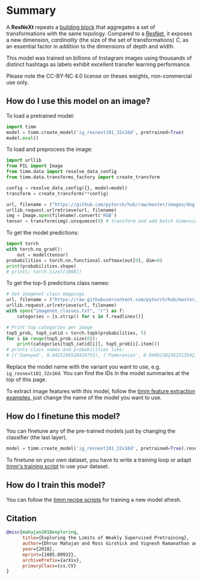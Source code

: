 # Summary

A **ResNeXt** repeats a [building block](https://paperswithcode.com/method/resnext-block) that aggregates a set of transformations with the same topology. Compared to a [ResNet](https://paperswithcode.com/method/resnet), it exposes a new dimension,  *cardinality* (the size of the set of transformations) $C$, as an essential factor in addition to the dimensions of depth and width. 

This model was trained on billions of Instagram images using thousands of distinct hashtags as labels exhibit excellent transfer learning performance. 

Please note the CC-BY-NC 4.0 license on theses weights, non-commercial use only.

## How do I use this model on an image?
To load a pretrained model:

```python
import timm
model = timm.create_model('ig_resnext101_32x16d', pretrained=True)
model.eval()
```

To load and preprocess the image:
```python 
import urllib
from PIL import Image
from timm.data import resolve_data_config
from timm.data.transforms_factory import create_transform

config = resolve_data_config({}, model=model)
transform = create_transform(**config)

url, filename = ("https://github.com/pytorch/hub/raw/master/images/dog.jpg", "dog.jpg")
urllib.request.urlretrieve(url, filename)
img = Image.open(filename).convert('RGB')
tensor = transform(img).unsqueeze(0) # transform and add batch dimension
```

To get the model predictions:
```python
import torch
with torch.no_grad():
    out = model(tensor)
probabilities = torch.nn.functional.softmax(out[0], dim=0)
print(probabilities.shape)
# prints: torch.Size([1000])
```

To get the top-5 predictions class names:
```python
# Get imagenet class mappings
url, filename = ("https://raw.githubusercontent.com/pytorch/hub/master/imagenet_classes.txt", "imagenet_classes.txt")
urllib.request.urlretrieve(url, filename) 
with open("imagenet_classes.txt", "r") as f:
    categories = [s.strip() for s in f.readlines()]

# Print top categories per image
top5_prob, top5_catid = torch.topk(probabilities, 5)
for i in range(top5_prob.size(0)):
    print(categories[top5_catid[i]], top5_prob[i].item())
# prints class names and probabilities like:
# [('Samoyed', 0.6425196528434753), ('Pomeranian', 0.04062102362513542), ('keeshond', 0.03186424449086189), ('white wolf', 0.01739676296710968), ('Eskimo dog', 0.011717947199940681)]
```

Replace the model name with the variant you want to use, e.g. `ig_resnext101_32x16d`. You can find the IDs in the model summaries at the top of this page.

To extract image features with this model, follow the [timm feature extraction examples](https://rwightman.github.io/pytorch-image-models/feature_extraction/), just change the name of the model you want to use.

## How do I finetune this model?
You can finetune any of the pre-trained models just by changing the classifier (the last layer).
```python
model = timm.create_model('ig_resnext101_32x16d', pretrained=True).reset_classifier(NUM_FINETUNE_CLASSES)
```
To finetune on your own dataset, you have to write a training loop or adapt [timm's training
script](https://github.com/rwightman/pytorch-image-models/blob/master/train.py) to use your dataset.

## How do I train this model?

You can follow the [timm recipe scripts](https://rwightman.github.io/pytorch-image-models/scripts/) for training a new model afresh.

## Citation

```BibTeX
@misc{mahajan2018exploring,
      title={Exploring the Limits of Weakly Supervised Pretraining}, 
      author={Dhruv Mahajan and Ross Girshick and Vignesh Ramanathan and Kaiming He and Manohar Paluri and Yixuan Li and Ashwin Bharambe and Laurens van der Maaten},
      year={2018},
      eprint={1805.00932},
      archivePrefix={arXiv},
      primaryClass={cs.CV}
}
```

<!--
Type: model-index
Collections:
- Name: IG ResNeXt
  Paper:
    Title: Exploring the Limits of Weakly Supervised Pretraining
    URL: https://paperswithcode.com/paper/exploring-the-limits-of-weakly-supervised
Models:
- Name: ig_resnext101_32x16d
  In Collection: IG ResNeXt
  Metadata:
    FLOPs: 46623691776
    Parameters: 194030000
    File Size: 777518664
    Architecture:
    - 1x1 Convolution
    - Batch Normalization
    - Convolution
    - Global Average Pooling
    - Grouped Convolution
    - Max Pooling
    - ReLU
    - ResNeXt Block
    - Residual Connection
    - Softmax
    Tasks:
    - Image Classification
    Training Techniques:
    - Nesterov Accelerated Gradient
    - Weight Decay
    Training Data:
    - IG-3.5B-17k
    - ImageNet
    Training Resources: 336x GPUs
    ID: ig_resnext101_32x16d
    Epochs: 100
    Layers: 101
    Crop Pct: '0.875'
    Momentum: 0.9
    Batch Size: 8064
    Image Size: '224'
    Weight Decay: 0.001
    Interpolation: bilinear
  Code: https://github.com/rwightman/pytorch-image-models/blob/d8e69206be253892b2956341fea09fdebfaae4e3/timm/models/resnet.py#L874
  Weights: https://download.pytorch.org/models/ig_resnext101_32x16-c6f796b0.pth
  Results:
  - Task: Image Classification
    Dataset: ImageNet
    Metrics:
      Top 1 Accuracy: 84.16%
      Top 5 Accuracy: 97.19%
- Name: ig_resnext101_32x32d
  In Collection: IG ResNeXt
  Metadata:
    FLOPs: 112225170432
    Parameters: 468530000
    File Size: 1876573776
    Architecture:
    - 1x1 Convolution
    - Batch Normalization
    - Convolution
    - Global Average Pooling
    - Grouped Convolution
    - Max Pooling
    - ReLU
    - ResNeXt Block
    - Residual Connection
    - Softmax
    Tasks:
    - Image Classification
    Training Techniques:
    - Nesterov Accelerated Gradient
    - Weight Decay
    Training Data:
    - IG-3.5B-17k
    - ImageNet
    Training Resources: 336x GPUs
    ID: ig_resnext101_32x32d
    Epochs: 100
    Layers: 101
    Crop Pct: '0.875'
    Momentum: 0.9
    Batch Size: 8064
    Image Size: '224'
    Weight Decay: 0.001
    Interpolation: bilinear
    Minibatch Size: 8064
  Code: https://github.com/rwightman/pytorch-image-models/blob/d8e69206be253892b2956341fea09fdebfaae4e3/timm/models/resnet.py#L885
  Weights: https://download.pytorch.org/models/ig_resnext101_32x32-e4b90b00.pth
  Results:
  - Task: Image Classification
    Dataset: ImageNet
    Metrics:
      Top 1 Accuracy: 85.09%
      Top 5 Accuracy: 97.44%
- Name: ig_resnext101_32x48d
  In Collection: IG ResNeXt
  Metadata:
    FLOPs: 197446554624
    Parameters: 828410000
    File Size: 3317136976
    Architecture:
    - 1x1 Convolution
    - Batch Normalization
    - Convolution
    - Global Average Pooling
    - Grouped Convolution
    - Max Pooling
    - ReLU
    - ResNeXt Block
    - Residual Connection
    - Softmax
    Tasks:
    - Image Classification
    Training Techniques:
    - Nesterov Accelerated Gradient
    - Weight Decay
    Training Data:
    - IG-3.5B-17k
    - ImageNet
    Training Resources: 336x GPUs
    ID: ig_resnext101_32x48d
    Epochs: 100
    Layers: 101
    Crop Pct: '0.875'
    Momentum: 0.9
    Batch Size: 8064
    Image Size: '224'
    Weight Decay: 0.001
    Interpolation: bilinear
  Code: https://github.com/rwightman/pytorch-image-models/blob/d8e69206be253892b2956341fea09fdebfaae4e3/timm/models/resnet.py#L896
  Weights: https://download.pytorch.org/models/ig_resnext101_32x48-3e41cc8a.pth
  Results:
  - Task: Image Classification
    Dataset: ImageNet
    Metrics:
      Top 1 Accuracy: 85.42%
      Top 5 Accuracy: 97.58%
- Name: ig_resnext101_32x8d
  In Collection: IG ResNeXt
  Metadata:
    FLOPs: 21180417024
    Parameters: 88790000
    File Size: 356056638
    Architecture:
    - 1x1 Convolution
    - Batch Normalization
    - Convolution
    - Global Average Pooling
    - Grouped Convolution
    - Max Pooling
    - ReLU
    - ResNeXt Block
    - Residual Connection
    - Softmax
    Tasks:
    - Image Classification
    Training Techniques:
    - Nesterov Accelerated Gradient
    - Weight Decay
    Training Data:
    - IG-3.5B-17k
    - ImageNet
    Training Resources: 336x GPUs
    ID: ig_resnext101_32x8d
    Epochs: 100
    Layers: 101
    Crop Pct: '0.875'
    Momentum: 0.9
    Batch Size: 8064
    Image Size: '224'
    Weight Decay: 0.001
    Interpolation: bilinear
  Code: https://github.com/rwightman/pytorch-image-models/blob/d8e69206be253892b2956341fea09fdebfaae4e3/timm/models/resnet.py#L863
  Weights: https://download.pytorch.org/models/ig_resnext101_32x8-c38310e5.pth
  Results:
  - Task: Image Classification
    Dataset: ImageNet
    Metrics:
      Top 1 Accuracy: 82.7%
      Top 5 Accuracy: 96.64%
-->